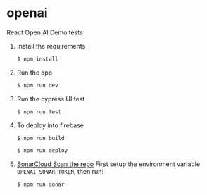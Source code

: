 # openai
React Open AI Demo tests

1. Install the requirements

   ```bash
   $ npm install
   ```

2. Run the app

   ```bash
   $ npm run dev
   ```
   
3. Run the cypress UI test

   ```bash
   $ npm run test
   ```

4. To deploy into firebase
   ```bash
   $ npm run build
   ```

   ```bash
   $ npm run deploy
   ```

5. [SonarCloud Scan the repo](https://www.npmjs.com/package/sonarqube-scanner)
   First setup the environment variable `OPENAI_SONAR_TOKEN`, then run: 
   ```bash
   $ npm run sonar
   ```